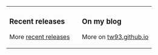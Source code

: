 <table><tr><td valign="top" width="50%">

### Recent releases
<!-- recent_releases starts -->

<!-- recent_releases ends -->
More [recent releases](https://github.com/tw93/tw93/blob/main/releases.md)
</td><td valign="top" width="50%">

### On my blog
<!-- blog starts -->

<!-- blog ends -->
More on [tw93.github.io](https://tw93.github.io/)
</td></tr></table>